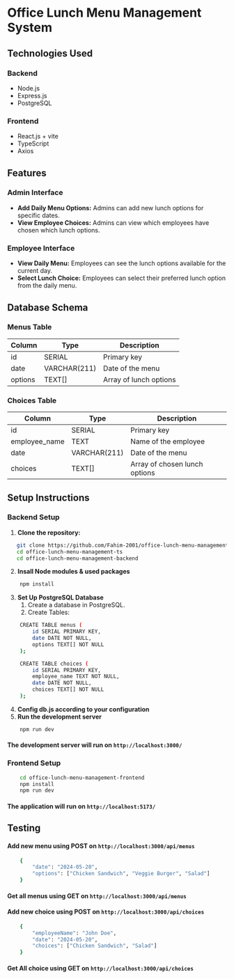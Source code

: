 # Office Lunch Menu Management System

## Technologies Used

### Backend

- Node.js
- Express.js
- PostgreSQL

### Frontend

- React.js + vite
- TypeScript
- Axios

## Features

### Admin Interface

- **Add Daily Menu Options:** Admins can add new lunch options for specific dates.
- **View Employee Choices:** Admins can view which employees have chosen which lunch options.

### Employee Interface

- **View Daily Menu:** Employees can see the lunch options available for the current day.
- **Select Lunch Choice:** Employees can select their preferred lunch option from the daily menu.

## Database Schema

### Menus Table

| Column  | Type           | Description            |
| ------- | -------------- | ---------------------- |
| id      | SERIAL         | Primary key            |
| date    | VARCHAR(211)   | Date of the menu       |
| options | TEXT[]         | Array of lunch options |

### Choices Table

| Column        | Type           | Description                   |
| ------------- | -------------- | ----------------------------- |
| id            | SERIAL         | Primary key                   |
| employee_name | TEXT           | Name of the employee          |
| date          | VARCHAR(211)   | Date of the menu              |
| choices       | TEXT[]         | Array of chosen lunch options |

## Setup Instructions

### Backend Setup

1. **Clone the repository:**

```bash
   git clone https://github.com/Fahim-2001/office-lunch-menu-management-ts
   cd office-lunch-menu-management-ts
   cd office-lunch-menu-management-backend
```

2. **Insall Node modules & used packages**

```bash
    npm install
```

3. **Set Up PostgreSQL Database**
   1. Create a database in PostgreSQL.
   2. Create Tables:

```bash
    CREATE TABLE menus (
        id SERIAL PRIMARY KEY,
        date DATE NOT NULL,
        options TEXT[] NOT NULL
    );

    CREATE TABLE choices (
        id SERIAL PRIMARY KEY,
        employee_name TEXT NOT NULL,
        date DATE NOT NULL,
        choices TEXT[] NOT NULL
    );
```

4. **Config db.js according to your configuration**
5. **Run the development server**

```bash
    npm run dev
```
#### The development server will run on `http://localhost:3000/`

### Frontend Setup

```bash
    cd office-lunch-menu-management-frontend
    npm install
    npm run dev
```

#### The application will run on `http://localhost:5173/`

## Testing

#### Add new menu using POST on `http://localhost:3000/api/menus`
```bash
    {
        "date": "2024-05-20",
        "options": ["Chicken Sandwich", "Veggie Burger", "Salad"]
    }
```
#### Get all menus using GET on `http://localhost:3000/api/menus`

#### Add new choice using POST on `http://localhost:3000/api/choices`
```bash
    {
        "employeeName": "John Doe",
        "date": "2024-05-20",
        "choices": ["Chicken Sandwich", "Salad"]
    }
```
#### Get All choice using GET on `http://localhost:3000/api/choices`


